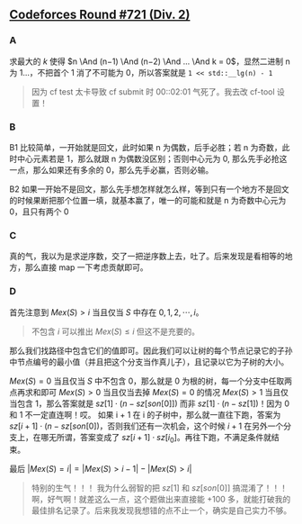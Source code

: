 
## [Codeforces Round #721 (Div. 2)](https://codeforces.com/contest/1527)

### A

求最大的 $k$ 使得 $n \And (n−1) \And (n−2) \And ... \And k = 0$，显然二进制 n 为 $1...$，不把首个 1 消了不可能为 0，所以答案就是 `1 << std::__lg(n) - 1`

> 因为 cf test 太卡导致 cf submit 时 00::02:01 气死了。我去改 cf-tool 设置！

### B

B1 比较简单，一开始就是回文，此时如果 n 为偶数，后手必胜；若 n 为奇数，此时中心元素若是 1，那么就跟 n 为偶数没区别；否则中心元为 0, 那么先手必抢这一点，那么如果还有多余的 0，那么先手必赢，否则必输。

B2 如果一开始不是回文，那么先手想怎样就怎么样，等到只有一个地方不是回文的时候果断把那个位置一填，就基本赢了，唯一的可能和就是 n 为奇数中心元为 0，且只有两个 0

### C

真的气，我以为是求逆序数，交了一把逆序数上去，吐了。后来发现是看相等的地方，那么直接 map 一下考虑贡献即可。

### D

首先注意到 $Mex(S) > i$ 当且仅当 $S$ 中存在 $0, 1, 2, \cdots, i$。

> 不包含 $i$ 可以推出 $Mex(S) \leq i$ 但这不是充要的。

那么我们找路径中包含它们的值即可。因此我们可以让树的每个节点记录它的子孙中节点编号的最小值（并且把这个分支当作真儿子），且记录以它为子树的大小。

$Mex(S) = 0$ 当且仅当 $S$ 中不包含 $0$，那么就是 0 为根的树，每一个分支中任取两点再求和即可
$Mex(S) > 0$ 当且仅当去掉 $Mex(S) = 0$ 的情况
$Mex(S) > 1$ 当且仅当包含 1，那么答案就是 $sz[1] \cdot (n - sz[son[0]])$ 而非 $sz[1] \cdot (n - sz[1])$！因为 0 和 1 不一定直连啊！哎。
如果 i + 1 在 i 的子树中，那么就一直往下跑，答案为 $sz[i + 1] \cdot (n - sz[son[0])$，否则我们还有一次机会，这个时候 $i + 1$ 在另外一个分支上，在哪无所谓，答案变成了 $sz[i + 1] \cdot sz[i_0]$。再往下跑，不满足条件就结束。

最后 $|Mex(S) = i| = |Mex(S) > i - 1| - |Mex(S) > i|$

> 特别的生气！！！ 我为什么弱智的把 $sz[1]$ 和 $sz[son[0]]$ 搞混淆了！！！ 啊，好气啊！就差这么一点，这个题做出来直接能 +100 多，就能打破我的最佳排名记录了。后来我发现我想错的点不止一个，确实是自己实力不够。
